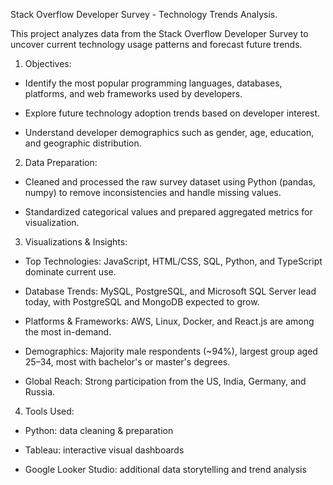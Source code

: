 
Stack Overflow Developer Survey - Technology Trends Analysis.

This project analyzes data from the Stack Overflow Developer Survey to uncover current technology usage patterns and forecast future trends.

1) Objectives:

- Identify the most popular programming languages, databases, platforms, and web frameworks used by developers.

- Explore future technology adoption trends based on developer interest.

- Understand developer demographics such as gender, age, education, and geographic distribution.

2) Data Preparation:

- Cleaned and processed the raw survey dataset using Python (pandas, numpy) to remove inconsistencies and handle missing values.

- Standardized categorical values and prepared aggregated metrics for visualization.

3) Visualizations & Insights:

- Top Technologies: JavaScript, HTML/CSS, SQL, Python, and TypeScript dominate current use.

- Database Trends: MySQL, PostgreSQL, and Microsoft SQL Server lead today, with PostgreSQL and MongoDB expected to grow.

- Platforms & Frameworks: AWS, Linux, Docker, and React.js are among the most in-demand.

- Demographics: Majority male respondents (~94%), largest group aged 25–34, most with bachelor's or master's degrees.

- Global Reach: Strong participation from the US, India, Germany, and Russia.

4) Tools Used:

- Python: data cleaning & preparation

- Tableau: interactive visual dashboards

- Google Looker Studio: additional data storytelling and trend analysis

